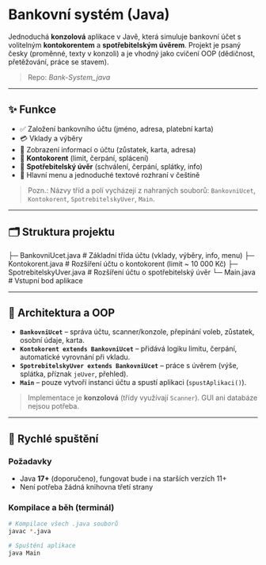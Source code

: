 # Bankovní systém (Java)

Jednoduchá **konzolová** aplikace v Javě, která simuluje bankovní účet s volitelným **kontokorentem** a **spotřebitelským úvěrem**. Projekt je psaný česky (proměnné, texty v konzoli) a je vhodný jako cvičení OOP (dědičnost, přetěžování, práce se stavem).

> Repo: *Bank-System_java*

---

## ✨ Funkce
- ✅ Založení bankovního účtu (jméno, adresa, platební karta)
- 💳 Vklady a výběry
- 🧾 Zobrazení informací o účtu (zůstatek, karta, adresa)
- 🧰 **Kontokorent** (limit, čerpání, splácení)
- 🏦 **Spotřebitelský úvěr** (schválení, čerpání, splátky, info)
- 🧭 Hlavní menu a jednoduché textové rozhraní v češtině

> Pozn.: Názvy tříd a polí vycházejí z nahraných souborů: `BankovniUcet`, `Kontokorent`, `SpotrebitelskyUver`, `Main`.

---

## 🗂 Struktura projektu
├─ BankovniUcet.java # Základní třída účtu (vklady, výběry, info, menu)
├─ Kontokorent.java # Rozšíření účtu o kontokorent (limit ~ 10 000 Kč)
├─ SpotrebitelskyUver.java # Rozšíření účtu o spotřebitelský úvěr
└─ Main.java # Vstupní bod aplikace


---

## 🧠 Architektura a OOP
- **`BankovniUcet`** – správa účtu, scanner/konzole, přepínání voleb, zůstatek, osobní údaje, karta.
- **`Kontokorent extends BankovniUcet`** – přidává logiku limitu, čerpání, automatické vyrovnání při vkladu.
- **`SpotrebitelskyUver extends BankovniUcet`** – práce s úvěrem (výše, splátka, příznak `jeUver`, přehled).
- **`Main`** – pouze vytvoří instanci účtu a spustí aplikaci (`spustAplikaci()`).

> Implementace je **konzolová** (třídy využívají `Scanner`). GUI ani databáze nejsou potřeba.

---

## 🚀 Rychlé spuštění

### Požadavky
- Java **17+** (doporučeno), fungovat bude i na starších verzích 11+
- Není potřeba žádná knihovna třetí strany

### Kompilace a běh (terminál)
```bash
# Kompilace všech .java souborů
javac *.java

# Spuštění aplikace
java Main
